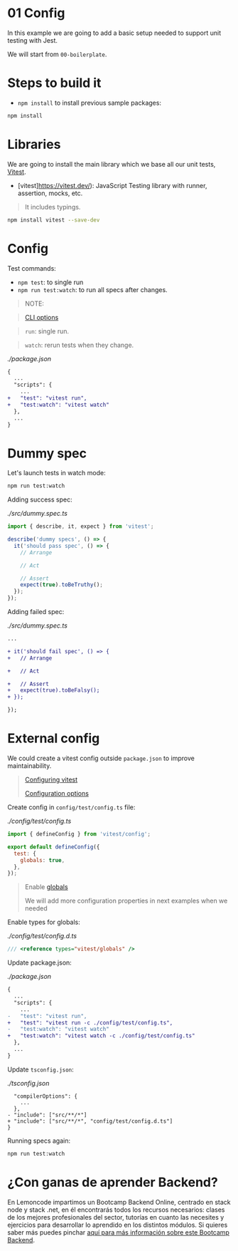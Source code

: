 # 01 Config

In this example we are going to add a basic setup needed to support unit testing with Jest.

We will start from `00-boilerplate`.

# Steps to build it

- `npm install` to install previous sample packages:

```bash
npm install

```

# Libraries

We are going to install the main library which we base all our unit tests, [Vitest](https://vitest.dev/).

- [vitest]https://vitest.dev/): JavaScript Testing library with runner, assertion, mocks, etc.
> It includes typings.

```bash
npm install vitest --save-dev
```

# Config

Test commands:
  - `npm test`: to single run
  - `npm run test:watch`: to run all specs after changes.

> NOTE:

> [CLI options](https://vitest.dev/guide/cli.html)

> `run`: single run.

> `watch`: rerun tests when they change.

_./package.json_

```diff
{
  ...
  "scripts": {
    ...
+   "test": "vitest run",
+   "test:watch": "vitest watch"
  },
  ...
}
```

# Dummy spec

Let's launch tests in watch mode:

```bash
npm run test:watch
```

Adding success spec:

_./src/dummy.spec.ts_

```javascript
import { describe, it, expect } from 'vitest';

describe('dummy specs', () => {
  it('should pass spec', () => {
    // Arrange

    // Act

    // Assert
    expect(true).toBeTruthy();
  });
});
```

Adding failed spec:

_./src/dummy.spec.ts_

```diff
...

+ it('should fail spec', () => {
+   // Arrange

+   // Act

+   // Assert
+   expect(true).toBeFalsy();
+ });

});
```

# External config

We could create a vitest config outside `package.json` to improve maintainability.

> [Configuring vitest](https://vitest.dev/guide/#configuring-vitest)
>
> [Configuration options](https://vitest.dev/config)

Create config in `config/test/config.ts` file:

_./config/test/config.ts_

```js
import { defineConfig } from 'vitest/config';

export default defineConfig({
  test: {
    globals: true,
  },
});

```
> Enable [globals](https://vitest.dev/config/#globals)
>
> We will add more configuration properties in next examples when we needed

Enable types for globals:

_./config/test/config.d.ts_

```typescript
/// <reference types="vitest/globals" />

```

Update package.json:

_./package.json_

```diff
{
  ...
  "scripts": {
    ...
-   "test": "vitest run",
+   "test": "vitest run -c ./config/test/config.ts",
-   "test:watch": "vitest watch"
+   "test:watch": "vitest watch -c ./config/test/config.ts"
  },
  ...
}
```

Update `tsconfig.json`:

_./tsconfig.json_

```diff{
  "compilerOptions": {
    ...
  },
- "include": ["src/**/*"]
+ "include": ["src/**/*", "config/test/config.d.ts"]
}

```

Running specs again:

```bash
npm run test:watch
```

# ¿Con ganas de aprender Backend?

En Lemoncode impartimos un Bootcamp Backend Online, centrado en stack node y stack .net, en él encontrarás todos los recursos necesarios: clases de los mejores profesionales del sector, tutorías en cuanto las necesites y ejercicios para desarrollar lo aprendido en los distintos módulos. Si quieres saber más puedes pinchar [aquí para más información sobre este Bootcamp Backend](https://lemoncode.net/bootcamp-backend#bootcamp-backend/banner).

